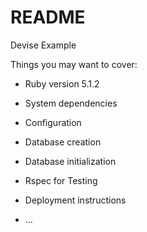 # README

Devise Example

Things you may want to cover:

* Ruby version 5.1.2

* System dependencies

* Configuration

* Database creation

* Database initialization

* Rspec for Testing

* Deployment instructions

* ...
